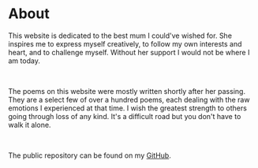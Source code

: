 <main class="main_text">
<h1>About</h1>
<p class="justified">
This website is dedicated to the best mum I could've wished for. She inspires me to express myself creatively, to follow my own interests and heart, and to challenge myself. Without her support I would not be where I am today. 
</p>
<br>
<p class="justified">
The poems on this website were mostly written shortly after her passing. They are a select few of over a hundred poems, each dealing with the raw emotions I experienced at that time. I wish the greatest strength to others going through loss of any kind. It's a difficult road but you don't have to walk it alone.
</p>
<br>
<p class="justified">
The public repository can be found on my <a href="https://github.com/ArcticAxi" target="_blank">GitHub</a>.
</p>
</main>
